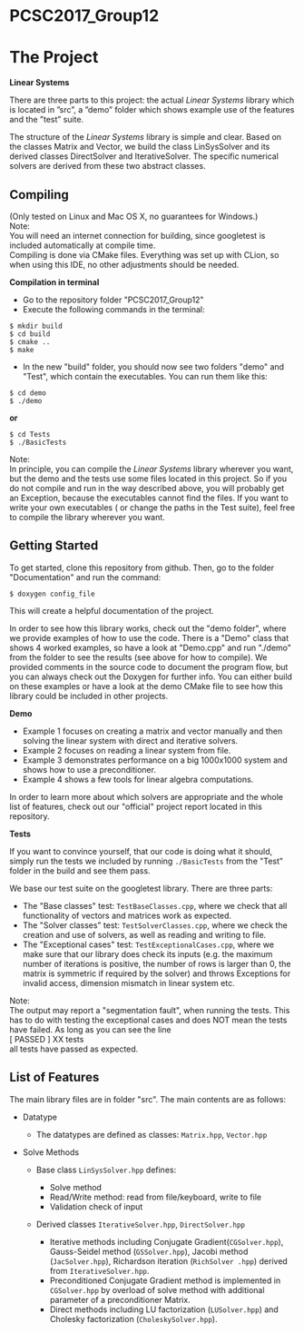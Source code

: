# PCSC2017_Group12


# The Project 

**Linear Systems**

There are three parts to this project: the actual _Linear Systems_ library which is located in ”src”, a ”demo” folder
which shows example use of the features and the ”test” suite.

The structure of the _Linear Systems_ library is simple and clear. Based on the classes Matrix and Vector, we build 
the  class 
LinSysSolver
and its derived classes DirectSolver and IterativeSolver. The specific numerical solvers are derived from these two
abstract classes.


## Compiling
(Only tested on Linux and Mac OS X, no 
guarantees for Windows.)  
Note:  
 You will need an internet connection for building, since googletest is included automatically at compile time.  
Compiling is done via CMake files. Everything was set up with CLion, so when using this IDE, no other adjustments 
should be needed.  

**Compilation in terminal**
- Go to the repository folder "PCSC2017_Group12" 
- Execute the following commands in the terminal:   
```
$ mkdir build  
$ cd build  
$ cmake ..  
$ make
```
- In the new "build" folder, you should now see two folders "demo" and "Test", which contain the executables. You can
 run them like this:  
 ``` 
 $ cd demo  
 $ ./demo  
 ```
 **or**  
 ```
 $ cd Tests  
 $ ./BasicTests
 ```
  
  Note:  
  In principle, you can compile the _Linear Systems_ library wherever you want, but the demo and the tests use some 
  files located in this project. So if you do not compile and run in the way described above, you will probably get
   an  Exception, because the executables cannot find the files.
  If you want to write your own executables ( or change the paths in the Test suite), feel free to compile the library 
  wherever you want.

## Getting Started

To get started, clone this repository from github. Then, go to the folder "Documentation" and run the command:
```  
$ doxygen config_file  
```
This will create a helpful documentation of the project.

In order to see how this library works, check out the "demo folder", where we provide examples of how to use the code.
There is a "Demo" class that shows 4 worked examples, so have a look at "Demo.cpp" and run "./demo" from the folder 
to see the results (see above for how to compile). We provided comments
 in 
the 
source code to document the program flow, but you can always check out the Doxygen for further info. You can either 
build on 
these examples
 or have a look at the demo CMake 
file to see how this library could be included in other projects.


**Demo**
- Example 1 focuses on creating a matrix and vector manually and then solving the linear system with direct and 
iterative solvers.
- Example 2 focuses on reading a linear system from file.
- Example 3 demonstrates performance on a big 1000x1000 system and shows how to use a preconditioner.
- Example 4 shows a few tools for linear algebra computations. 

In order to learn more about which solvers are appropriate and the whole list of features, check out our "official" 
project report located in this repository.

**Tests**

If you want to convince yourself, that our code is doing what it should, simply run the tests we included by running 
`./BasicTests` from the "Test" folder in the build and see them pass.

We base our test suite on the  googletest library. There are three parts: 
- The "Base classes" test: `TestBaseClasses.cpp`, where we check that all functionality of vectors and matrices work as expected.
- The "Solver classes" test: `TestSolverClasses.cpp`, where we check the creation and use of solvers, as well as reading and writing to 
file.
- The "Exceptional cases" test: `TestExceptionalCases.cpp`, where we make sure that our library does check its inputs (e.g. the maximum number of iterations is positive, the number of rows is larger than 0, the matrix is symmetric if required by the solver) 
and throws Exceptions for invalid access, dimension mismatch in linear system etc.

Note:  
The output may report a "segmentation fault", when running the tests. This has to do with testing the exceptional
cases and does NOT mean the tests have failed. As long as you can see the line  
[  PASSED  ] XX tests  
all tests have passed as expected.

## List of Features
The main library files are in folder "src". The main contents  are as follows:
* Datatype

	* The datatypes are defined as classes: `Matrix.hpp`, `Vector.hpp`

* Solve Methods

	* Base class `LinSysSolver.hpp` defines:
		* Solve method
		* Read/Write method: read from file/keyboard, write to file
		* Validation check of input

	* Derived classes `IterativeSolver.hpp`, `DirectSolver.hpp`
		* Iterative methods including Conjugate Gradient(`CGSolver.hpp`),  Gauss-Seidel method (`GSSolver.hpp`), 
		Jacobi method (`JacSolver.hpp`), Richardson iteration (`RichSolver
		.hpp`) derived from `IterativeSolver.hpp`.
		* Preconditioned Conjugate Gradient method is implemented in `CGSolver.hpp` by overload of solve method
		 with additional parameter of a preconditioner Matrix.
		* Direct methods including LU factorization (`LUSolver.hpp`) and Cholesky factorization (`CholeskySolver.hpp`).






